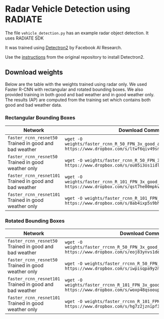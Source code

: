 # Radar Vehicle Detection using RADIATE

The file `vehicle_detection.py` has an example radar object detection. It uses RADIATE SDK 

It was trained using [Detectron2](https://github.com/facebookresearch/detectron2) by Facebook AI Research.

Use the [instructions](https://github.com/facebookresearch/detectron2/blob/master/INSTALL.md) from the original repository to install Detectron2.

## Download weights

Below are the table with the weights trained using radar only. We used Faster R-CNN with rectangular and rotated bounding boxes. We also provided training in both good and bad weather and in good weather only.
The results (AP) are computed from the training set which contains both good and bad weather data.

### Rectangular Bounding Boxes
| Network        | Download Command           | AP(%)  |
| ------------- |-------------| -----|
| `faster_rcnn_resnet50` Trained in good and bad weather     | `wget -O weights/faster_rcnn_R_50_FPN_3x_good_and_bad_weather_radar.pth https://www.dropbox.com/s/ltwf6qiv49sn20m/model_final.pth?dl=0` | 53.57 |
| `faster_rcnn_resnet50` Trained in good weather only   | `wget -O weights/faster_rcnn_R_50_FPN_3x_good_weather_radar.pth https://www.dropbox.com/s/ou05i3os1idlll9/model_final.pth?dl=0`      |   52.77 |
| `faster_rcnn_resnet101` Trained in good and bad weather| `wget -O weights/faster_rcnn_R_101_FPN_3x_good_and_bad_weather_radar.pth https://www.dropbox.com/s/qst7he00mpkvi44/model_final.pth?dl=0`     |   54.43 |
|`faster_rcnn_resnet101` Trained in good weather only |`wget -O weights/faster_rcnn_R_101_FPN_3x_good_weather_radar.pth https://www.dropbox.com/s/8ab4ixp5s9bhns2/model_final.pth?dl=0`| 52.90|




### Rotated Bounding Boxes
| Network        | Download Command           | AP(%)  |
| ------------- |-------------| -----|
| `faster_rcnn_resnet50` Trained in good and bad weather      | `wget -O weights/faster_rrcnn_R_50_FPN_3x_good_and_bad_weather_radar.pth https://www.dropbox.com/s/eoj83ynvs1dernx/model_final.pth?dl=0` | 45.77 |
| `faster_rcnn_resnet50` Trained in good weather only      | `wget -O weights/faster_rrcnn_R_50_FPN_3x_good_weather_radar.pth https://www.dropbox.com/s/iwpisqpa9y2nfng/model_final.pth?dl=0`      |   45.31 |
| `faster_rcnn_resnet101` Trained in good and bad weather| `wget -O weights/faster_rrcnn_R_101_FPN_3x_good_and_bad_weather_radar.pth https://www.dropbox.com/s/woxp48qsooupqpl/model_final.pth?dl=0`     |   46.55 |
|`faster_rcnn_resnet101` Trained in good weather only|`wget -O weights/faster_rrcnn_R_101_FPN_3x_good_weather_radar.pth https://www.dropbox.com/s/hg7z2jznipf320c/model_final.pth?dl=0`| 45.84|














